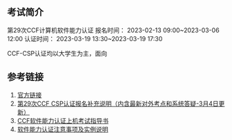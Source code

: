## 考试简介

第29次CCF计算机软件能力认证
报名时间： 2023-02-13 09:00~2023-03-06 12:00
认证时间： 2023-03-19 13:30~2023-03-19 17:30

CCF-CSP认证均以大学生为主，面向


## 参考链接

1. [官方链接](https://www.cspro.org/)
2. [第29次CCF CSP认证报名补充说明（内含最新对外考点和系统答疑-3月4日更新）](https://www.cspro.org/cms/show.action?code=publish_4028807662f1ccee0162f55d6abc0037&siteid=100000&newsid=cc808d3756bd4987a30e1a59daf7cce2&channelid=0000000103)
3. [CCF软件能力认证上机考试指导书](https://ccsp2019.ccf.org.cn/cms/news/100000/0000000107/2014/2/20/d9613c28628b434095b788623b2ab446.shtml)
4. [软件能力认证注意事项及实例说明](https://www.cspro.org/cms/show.action?code=publish_4028807662f1ccee0162f55d6abc0037&siteid=100000&newsid=c1241f02de6a4f49b0838bc3407447a5&channelid=0000000107)